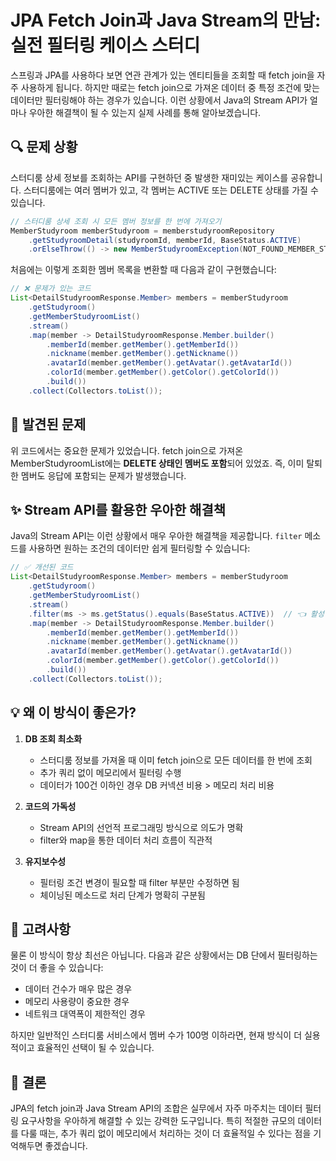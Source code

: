 # JPA Fetch Join과 Java Stream의 만남: 실전 필터링 케이스 스터디

스프링과 JPA를 사용하다 보면 연관 관계가 있는 엔티티들을 조회할 때 fetch join을 자주 사용하게 됩니다. 하지만 때로는 fetch join으로 가져온 데이터 중 특정 조건에 맞는 데이터만 필터링해야 하는 경우가 있습니다. 이런 상황에서 Java의 Stream API가 얼마나 우아한 해결책이 될 수 있는지 실제 사례를 통해 알아보겠습니다.

## 🔍 문제 상황

스터디룸 상세 정보를 조회하는 API를 구현하던 중 발생한 재미있는 케이스를 공유합니다. 스터디룸에는 여러 멤버가 있고, 각 멤버는 ACTIVE 또는 DELETE 상태를 가질 수 있습니다.

```java
// 스터디룸 상세 조회 시 모든 멤버 정보를 한 번에 가져오기
MemberStudyroom memberStudyroom = memberstudyroomRepository
    .getStudyroomDetail(studyroomId, memberId, BaseStatus.ACTIVE)
    .orElseThrow(() -> new MemberStudyroomException(NOT_FOUND_MEMBER_STUDYROOM));
```

처음에는 이렇게 조회한 멤버 목록을 변환할 때 다음과 같이 구현했습니다:

```java
// ❌ 문제가 있는 코드
List<DetailStudyroomResponse.Member> members = memberStudyroom
    .getStudyroom()
    .getMemberStudyroomList()
    .stream()
    .map(member -> DetailStudyroomResponse.Member.builder()
        .memberId(member.getMember().getMemberId())
        .nickname(member.getMember().getNickname())
        .avatarId(member.getMember().getAvatar().getAvatarId())
        .colorId(member.getMember().getColor().getColorId())
        .build())
    .collect(Collectors.toList());
```

## 🚨 발견된 문제

위 코드에서는 중요한 문제가 있었습니다. fetch join으로 가져온 MemberStudyroomList에는 **DELETE 상태인 멤버도 포함**되어 있었죠. 즉, 이미 탈퇴한 멤버도 응답에 포함되는 문제가 발생했습니다.

## ✨ Stream API를 활용한 우아한 해결책

Java의 Stream API는 이런 상황에서 매우 우아한 해결책을 제공합니다. `filter` 메소드를 사용하면 원하는 조건의 데이터만 쉽게 필터링할 수 있습니다:

```java
// ✅ 개선된 코드
List<DetailStudyroomResponse.Member> members = memberStudyroom
    .getStudyroom()
    .getMemberStudyroomList()
    .stream()
    .filter(ms -> ms.getStatus().equals(BaseStatus.ACTIVE))  // 👈 활성 상태인 멤버만 필터링
    .map(member -> DetailStudyroomResponse.Member.builder()
        .memberId(member.getMember().getMemberId())
        .nickname(member.getMember().getNickname())
        .avatarId(member.getMember().getAvatar().getAvatarId())
        .colorId(member.getMember().getColor().getColorId())
        .build())
    .collect(Collectors.toList());
```

## 💡 왜 이 방식이 좋은가?

1. **DB 조회 최소화**
    - 스터디룸 정보를 가져올 때 이미 fetch join으로 모든 데이터를 한 번에 조회
    - 추가 쿼리 없이 메모리에서 필터링 수행
    - 데이터가 100건 이하인 경우 DB 커넥션 비용 > 메모리 처리 비용

2. **코드의 가독성**
    - Stream API의 선언적 프로그래밍 방식으로 의도가 명확
    - filter와 map을 통한 데이터 처리 흐름이 직관적

3. **유지보수성**
    - 필터링 조건 변경이 필요할 때 filter 부분만 수정하면 됨
    - 체이닝된 메소드로 처리 단계가 명확히 구분됨

## 🤔 고려사항

물론 이 방식이 항상 최선은 아닙니다. 다음과 같은 상황에서는 DB 단에서 필터링하는 것이 더 좋을 수 있습니다:

- 데이터 건수가 매우 많은 경우
- 메모리 사용량이 중요한 경우
- 네트워크 대역폭이 제한적인 경우

하지만 일반적인 스터디룸 서비스에서 멤버 수가 100명 이하라면, 현재 방식이 더 실용적이고 효율적인 선택이 될 수 있습니다.

## 📝 결론

JPA의 fetch join과 Java Stream API의 조합은 실무에서 자주 마주치는 데이터 필터링 요구사항을 우아하게 해결할 수 있는 강력한 도구입니다. 특히 적절한 규모의 데이터를 다룰 때는, 추가 쿼리 없이 메모리에서 처리하는 것이 더 효율적일 수 있다는 점을 기억해두면 좋겠습니다.